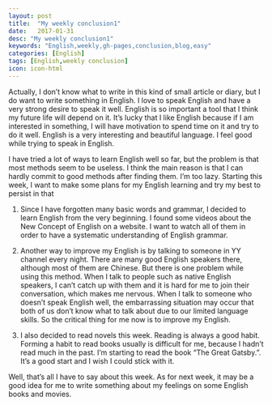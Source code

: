 ---layout: posttitle:  "My weekly conclusion1"date:   2017-01-31desc: "My weekly conclusion1"keywords: "English,weekly,gh-pages,conclusion,blog,easy"categories: [English]tags: [English,weekly conclusion]icon: icon-html---Actually, I don’t know what to write in this kind of small article or diary, but I do want to write something in English. I love to speak English and have a very strong desire to speak it well. English is so important a tool that I think my future life will depend on it. It’s lucky that I like English because if I am interested in something, I will have motivation to spend time on it and try to do it well. English is a very interesting and beautiful language. I feel good while trying to speak in English.I have tried a lot of ways to learn English well so far, but the problem is that most methods seem to be useless. I think the main reason is that I can hardly commit to good methods after finding them. I’m too lazy. Starting this week, I want to make some plans for my English learning and try my best to persist in that1. Since I have forgotten many basic words and grammar, I decided to learn English from the very beginning. I found some videos about the New Concept of English on a website. I want to watch all of them in order to have a systematic understanding of English grammar.2. Another way to improve my English is by talking to someone in YY channel every night. There are many good English speakers there, although most of them are Chinese. But there is one problem while using this method. When I talk to people such as native English speakers, I can’t catch up with them and it is hard for me to join their conversation, which makes me nervous. When I talk to someone who doesn’t speak English well, the embarrassing situation may occur that both of us don’t know what to talk about due to our limited language skills. So the critical thing for me now is to improve my English.3. I also decided to read novels this week. Reading is always a good habit. Forming a habit to read books usually is difficult for me, because I hadn’t read much in the past. I’m starting to read the book “The Great Gatsby.”. It’s a good start and I wish I could stick with it.Well, that’s all I have to say about this week. As for next week, it may be a good idea for me to write something about my feelings on some English books and movies.
